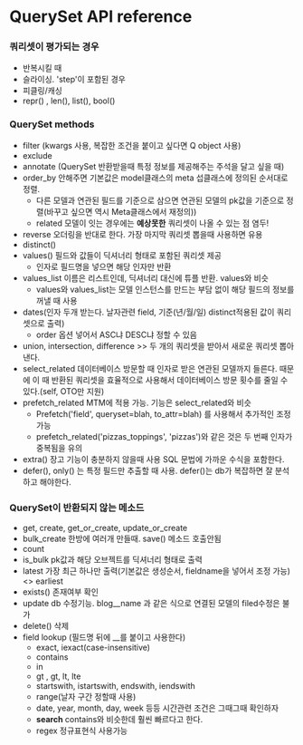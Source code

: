 # QuerySet API reference

### 쿼리셋이 평가되는 경우

- 반복시킬 때
- 슬라이싱. 'step'이 포함된 경우
- 피클링/캐싱
- repr() , len(), list(), bool()



### QuerySet methods

- filter (kwargs 사용, 복잡한 조건을 붙이고 싶다면 Q object 사용)
- exclude
- annotate (QuerySet 반환받을때 특정 정보를 제공해주는 주석을 달고 싶을 때)
- order_by 안해주면 기본값은 model클래스의 meta 섭클래스에 정의된 순서대로 정렬.
  -  다른 모델과 연관된 필드를 기준으로 삼으면 연관된 모델의 pk값을 기준으로 정렬(바꾸고 싶으면 역시 Meta클래스에서 재정의))
  - related 모델이 잇는 경우에는 **예상못한** 쿼리셋이 나올 수 있는 점 염두!
- reverse 오더링을 반대로 한다. 가장 마지막 쿼리셋 뽑을때 사용하면 유용
- distinct()
- values() 필드와 값들이 딕셔너리 형태로 포함된 쿼리셋 제공
  - 인자로 필드명을 넣으면 해당 인자만 반환
- values_list 이름은 리스트인데, 딕셔너리 대신에 튜플 반환. values와 비슷
  - values와 values_list는 모델 인스턴스를 만드는 부담 없이 해당 필드의 정보를 꺼낼 때 사용
- dates(인자 두개 받는다. 날자관련 field, 기준(년/월/일) distinct적용된 값이 쿼리셋으로 출력)
  - order 옵션 넣어서 ASC냐 DESC냐 정할 수 있음
- union, intersection, difference >> 두 개의 쿼리셋을 받아서 새로운 쿼리셋 뽑아낸다.
- select_related 데이터베이스 방문할 때 인자로 받은 연관된 모델까지 들른다. 때문에 이 때 반환된 쿼리셋을 효율적으로 사용해서 데이터베이스 방문 횟수를 줄일 수 있다.(self, OTO만 지원)
- prefetch_related MTM에 적용 가능. 기능은 select_related와 비슷
  - Prefetch('field', queryset=blah, to_attr=blah) 를 사용해서 추가적인 조정 가능
  - prefetch_related('pizzas_toppings', 'pizzas')와 같은 것은 두 번째 인자가 중복됨을 유의
- extra() 장고 기능이 충분하지 않을때 사용 SQL 문법에 가까운 수식을 포함한다.
- defer(), only() 는 특정 필드만 추출할 때 사용. defer()는 db가 복잡하면 잘 분석하고 해야한다.



### QuerySet이 반환되지 않는 메소드

- get, create, get_or_create, update_or_create
- bulk_create 한방에 여러개 만들때. save() 메소드 호출안됨
- count
- is_bulk pk값과 해당 오브젝트를 딕셔너리 형태로 출력
- latest 가장 최근 하나만 출력(기본값은 생성순서, fieldname을 넣어서 조정 가능) <> earliest
- exists() 존재여부 확인
- update db 수정기능. blog__name 과 같은 식으로 연결된 모델의 filed수정은 불가
- delete() 삭제
- field lookup (필드명 뒤에 __를 붙이고 사용한다)
  - exact, iexact(case-insensitive)
  - contains
  - in
  - gt , gt, lt, lte
  - startswith, istartswith, endswith, iendswith
  - range(날자 구간 정할때 사용)
  - date, year, month, day, week 등등 시간관련 조건은 그때그때 확인하자
  - **search** contains와 비슷한데 훨씬 빠르다고 한다.
  - regex 정규표현식 사용가능